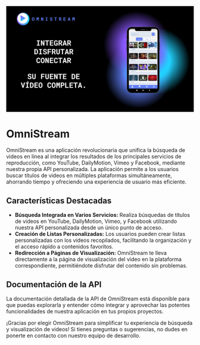 <img src="Omnistream.png" alt="Portada">

# OmniStream

OmniStream es una aplicación revolucionaria que unifica la búsqueda de videos en línea al integrar los resultados de los principales servicios de reproducción, como YouTube, DailyMotion, Vimeo y Facebook, mediante nuestra propia API personalizada. La aplicación permite a los usuarios buscar títulos de videos en múltiples plataformas simultáneamente, ahorrando tiempo y ofreciendo una experiencia de usuario más eficiente.

## Características Destacadas

- **Búsqueda Integrada en Varios Servicios:** Realiza búsquedas de títulos de videos en YouTube, DailyMotion, Vimeo, y Facebook utilizando nuestra API personalizada desde un único punto de acceso.
- **Creación de Listas Personalizadas:** Los usuarios pueden crear listas personalizadas con los videos recopilados, facilitando la organización y el acceso rápido a contenidos favoritos.
- **Redirección a Páginas de Visualización:** OmniStream te lleva directamente a la página de visualización del video en la plataforma correspondiente, permitiéndote disfrutar del contenido sin problemas.

## Documentación de la API

La documentación detallada de la API de OmniStream está disponible para que puedas explorarla y entender cómo integrar y aprovechar las potentes funcionalidades de nuestra aplicación en tus propios proyectos.

¡Gracias por elegir OmniStream para simplificar tu experiencia de búsqueda y visualización de videos! Si tienes preguntas o sugerencias, no dudes en ponerte en contacto con nuestro equipo de desarrollo.
